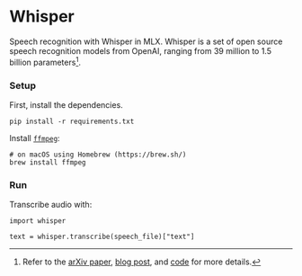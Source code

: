 # Whisper

Speech recognition with Whisper in MLX. Whisper is a set of open source speech
recognition models from OpenAI, ranging from 39 million to 1.5 billion
parameters[^1].

### Setup

First, install the dependencies.

```
pip install -r requirements.txt
```

Install [`ffmpeg`](https://ffmpeg.org/):

```
# on macOS using Homebrew (https://brew.sh/)
brew install ffmpeg
```

### Run

Transcribe audio with:

```
import whisper

text = whisper.transcribe(speech_file)["text"]
```

[^1]: Refer to the [arXiv paper](https://arxiv.org/abs/2212.04356), [blog post](https://openai.com/research/whisper), and [code](https://github.com/openai/whisper) for more details.
